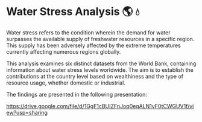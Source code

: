 # Water Stress Analysis :earth_americas: :droplet:

Water stress refers to the condition wherein the demand for water surpasses the available supply of freshwater resources in a specific region. This supply has been adversely affected by the extreme temperatures currently affecting numerous regions globally.

This analysis examines six distinct datasets from the World Bank, containing information about water stress levels worldwide. The aim is to establish the contributions at the country level based on wealthiness and the type of resource usage, whether domestic or industrial.

The findings are presented in the following presentation:

https://drive.google.com/file/d/1GgF1cBUIZFnJoq0eqALN1vF0tCWGUV1f/view?usp=sharing




